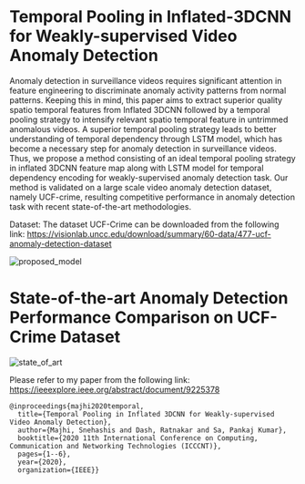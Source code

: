 # Temporal Pooling in Inflated-3DCNN for Weakly-supervised Video Anomaly Detection
Anomaly detection in surveillance videos requires significant attention in feature engineering to discriminate anomaly activity patterns from normal patterns. Keeping this in mind, this paper aims to extract superior quality spatio temporal features from Inflated 3DCNN followed by a temporal pooling strategy to intensify relevant spatio temporal feature in untrimmed anomalous videos. A superior temporal pooling strategy leads to better understanding of temporal dependency through LSTM model, which has become a necessary step for anomaly detection in surveillance videos. Thus, we propose a method consisting of an ideal temporal pooling strategy in inflated 3DCNN feature map along with LSTM model for temporal dependency encoding for weakly-supervised anomaly detection task. Our method is validated on a large scale video anomaly detection dataset, namely UCF-crime, resulting competitive performance in anomaly detection task with recent state-of-the-art methodologies.

Dataset: The dataset UCF-Crime can be downloaded from the following link: https://visionlab.uncc.edu/download/summary/60-data/477-ucf-anomaly-detection-dataset

![proposed_model](https://user-images.githubusercontent.com/20148840/113261652-596aad80-92ed-11eb-9611-252ac4a5ae6d.png)

# State-of-the-art Anomaly Detection Performance Comparison on UCF-Crime Dataset
![state_of_art](https://user-images.githubusercontent.com/20148840/113287893-ce4ce000-930b-11eb-9254-2faf110f2cec.png)


Please refer to my paper from the following link: https://ieeexplore.ieee.org/abstract/document/9225378
```
@inproceedings{majhi2020temporal,
  title={Temporal Pooling in Inflated 3DCNN for Weakly-supervised Video Anomaly Detection},
  author={Majhi, Snehashis and Dash, Ratnakar and Sa, Pankaj Kumar},
  booktitle={2020 11th International Conference on Computing, Communication and Networking Technologies (ICCCNT)},
  pages={1--6},
  year={2020},
  organization={IEEE}}
  ```
